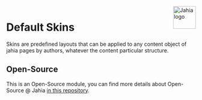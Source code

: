 <a href="https://www.jahia.com/">
    <img src="https://www.jahia.com/modules/jahiacom-templates/images/jahia-3x.png" alt="Jahia logo" title="Jahia" align="right" height="60" />
</a>

Default Skins
======================
Skins are predefined layouts that can be applied to any content object of jahia pages by authors, whatever the content particular structure.

## Open-Source

This is an Open-Source module, you can find more details about Open-Source @ Jahia [in this repository](https://github.com/Jahia/open-source).
